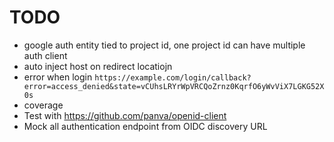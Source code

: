 # TODO

- google auth entity tied to project id, one project id can have multiple auth client
- auto inject host on redirect locatiojn
- error when login `https://example.com/login/callback?error=access_denied&state=vCUhsLRYrWpVRCQoZrnz0KqrfO6yWvViX7LGKG52X0s`
- coverage
- Test with https://github.com/panva/openid-client
- Mock all authentication endpoint from OIDC discovery URL
